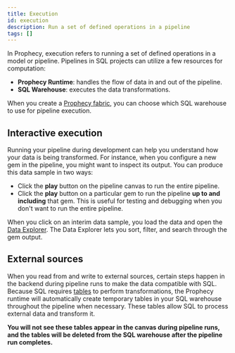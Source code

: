 ```yaml
---
title: Execution
id: execution
description: Run a set of defined operations in a pipeline
tags: []
---
```


In Prophecy, execution refers to running a set of defined operations in a model or pipeline. Pipelines in SQL projects can utilize a few resources for computation:

- **Prophecy Runtime**: handles the flow of data in and out of the pipeline.
- **SQL Warehouse**: executes the data transformations.

When you create a [Prophecy fabric](docs/administration/prophecy-fabrics.md), you can choose which SQL warehouse to use for pipeline execution.

## Interactive execution

Running your pipeline during development can help you understand how your data is being transformed. For instance, when you configure a new gem in the pipeline, you might want to inspect its output. You can produce this data sample in two ways:

- Click the **play** button on the pipeline canvas to run the entire pipeline.
- Click the **play** button on a particular gem to run the pipeline **up to and including** that gem. This is useful for testing and debugging when you don't want to run the entire pipeline.

When you click on an interim data sample, you load the data and open the [Data Explorer](docs/analysts/development/data-explorer.md). The Data Explorer lets you sort, filter, and search through the gem output.

## External sources

When you read from and write to external sources, certain steps happen in the backend during pipeline runs to make the data compatible with SQL. Because SQL requires [tables](/analysts/development/gems/source-target/#tables) to perform transformations, the Prophecy runtime will automatically create temporary tables in your SQL warehouse throughout the pipeline when necessary. These tables allow SQL to process external data and transform it.

**You will not see these tables appear in the canvas during pipeline runs, and the tables will be deleted from the SQL warehouse after the pipeline run completes.**
